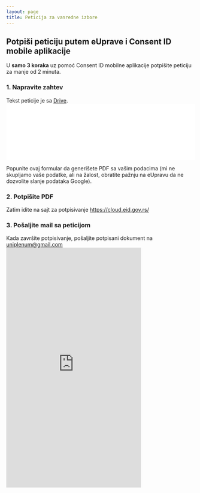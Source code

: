 ```yaml
---
layout: page
title: Peticija za vanredne izbore
---
```

<h2>Potpiši peticiju putem eUprave i Consent ID mobile aplikacije</h2>

U <b>samo 3 koraka</b> uz pomoć Consent ID mobilne aplikacije potpišite peticiju za manje od 2 minuta.

<h3>1. Napravite zahtev</h3>
Tekst peticije je sa <a href="https://drive.google.com/drive/folders/1EgTIIFL1BIAv3xT2u2bHpQOO_zhzDBa0" target="_blank">Drive</a>.
<iframe id="pdf-iframe" src='{{ 'izbori' | relative_url }}' frameborder="0" style="border=none!important; width: 100%; height: auto;"></iframe>

Popunite ovaj formular da generišete PDF sa vašim podacima (mi ne skupljamo vaše podatke, ali na žalost, obratite pažnju na eUpravu da ne dozvolite slanje
podataka Google).

<h3>2. Potpišite PDF</h3>
Zatim idite na sajt za potpisivanje <a href="https://cloud.eid.gov.rs/" target="_blank" >https://cloud.eid.gov.rs/</a>
<h3>3. Pošaljite mail sa peticijom</h3>
Kada završite potpisivanje, pošaljite potpisani dokument na <a href="mailto:uniplenum@gmail.com?subject=Potpisana%20peticija&body=U%20prilogu">uniplenum@gmail.com</a>

<script>
  const iframe = document.getElementById('pdf-iframe');
  iframe.onload = () => {
    const iframeDoc = iframe.contentDocument || iframe.contentWindow.document;
    iframe.style.height = iframeDoc.body.scrollHeight + "px";
  };
</script>


<iframe style="margin: auto" width="360" height="640"
  src="https://www.youtube.com/embed/1o0i0QAZZUQ"
  frameborder="0"
  allow="accelerometer; autoplay; clipboard-write; encrypted-media; gyroscope; picture-in-picture"
  allowfullscreen>
</iframe>
